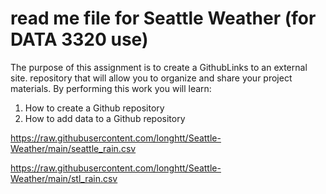 # read me file for Seattle Weather (for DATA 3320 use)
The purpose of this assignment is to create a GithubLinks to an external site. repository that will allow you to organize and share your project materials.
By performing this work you will learn:
1. How to create a Github repository
2. How to add data to a Github repository



https://raw.githubusercontent.com/longhtt/Seattle-Weather/main/seattle_rain.csv

https://raw.githubusercontent.com/longhtt/Seattle-Weather/main/stl_rain.csv

